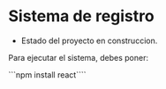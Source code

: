 <h1> Sistema de registro</h1>

- Estado del proyecto en construccion.

Para ejecutar el sistema, debes poner:

```npm install react````
